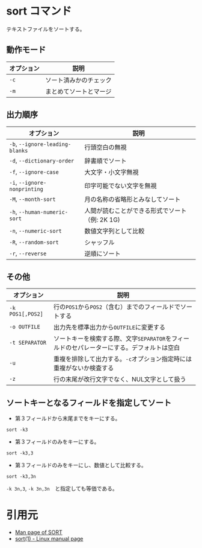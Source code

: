 # sort コマンド

テキストファイルをソートする。

## 動作モード

|オプション|説明|
|---|---|
|`-c`|ソート済みかのチェック|
|`-m`|まとめてソートとマージ|

## 出力順序

|オプション|説明|
|---|---|
|`-b`, `--ignore-leading-blanks`|行頭空白の無視|
|`-d`, `--dictionary-order`|辞書順でソート|
|`-f`, `--ignore-case`|大文字・小文字無視|
|`-i`, `--ignore-nonprinting`|印字可能でない文字を無視|
|`-M`, `--month-sort`|月の名称の省略形とみなしてソート|
|`-h`, `--human-numeric-sort`|人間が読むことができる形式でソート（例: 2K 1G)|
|`-n`, `--numeric-sort`|数値文字列として比較|
|`-R`, `--random-sort`|シャッフル|
|`-r`, `--reverse`|逆順にソート|


## その他

|オプション|説明|
|---|---|
|`-k POS1[,POS2]`|行の`POS1`から`POS2`（含む）までのフィールドでソートする|
|`-o OUTFILE`|出力先を標準出力から`OUTFILE`に変更する|
|`-t SEPARATOR`|ソートキーを検索する際、文字`SEPARATOR`をフィールドのセパレーターにする。デフォルトは空白|
|`-u`|重複を排除して出力する。`-c`オプション指定時には重複がないか検査する|
|`-z`|行の末尾が改行文字でなく、NUL文字として扱う|

## ソートキーとなるフィールドを指定してソート

- 第３フィールドから末尾までをキーにする。

```console
sort -k3
```

- 第３フィールドのみをキーにする。

```console
sort -k3,3
```

- 第３フィールドのみをキーにし、数値として比較する。

```console
sort -k3,3n
```

`-k 3n,3`, `-k 3n,3n`　と指定しても等価である。

# 引用元

- [Man page of SORT](https://linuxjm.osdn.jp/html/gnumaniak/man1/sort.1.html)
- [sort(1) - Linux manual page](https://man7.org/linux/man-pages/man1/sort.1.html)

